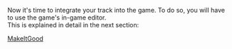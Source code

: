 Now it's time to integrate your track into the game. To do so, you will have to use the game's in-game editor.  
This is explained in detail in the next section:  

[MakeItGood](/03.makeitgood/)